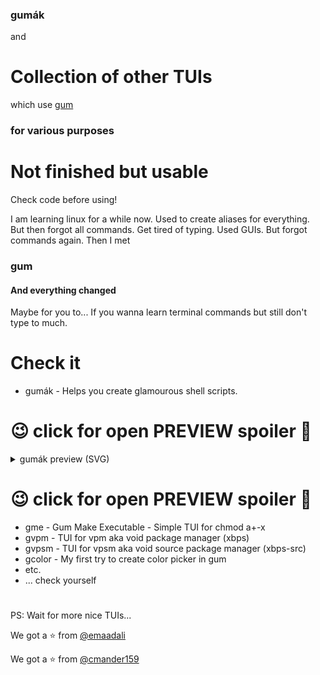 ### gumák
and
# Collection of other TUIs
which use [gum](https://github.com/charmbracelet/gum)
### for various purposes
# Not finished but usable
Check code before using!

I am learning linux for a while now.
Used to create aliases for everything. But then forgot all commands. Get tired of typing. Used GUIs. But forgot commands again. Then I met
### gum
#### And everything changed
Maybe for you to...
If you wanna learn terminal commands but still don't type to much.

# Check it
- gumák - Helps you create glamourous shell scripts.
# 😉 click for open PREVIEW spoiler 🔽
<p>
<details>
  <summary>gumák preview (SVG)</summary>

![gumák](DOCS/gumak.svg)
</details>
</p>

# 😉 click for open PREVIEW spoiler 🔼

- gme - Gum Make Executable - Simple TUI for chmod a+-x
- gvpm - TUI for vpm aka void package manager (xbps)
- gvpsm - TUI for vpsm aka void source package manager (xbps-src)
- gcolor - My first try to create color picker in gum
- etc.
- ... check yourself
#
PS: Wait for more nice TUIs...

We got a :star: from [@emaadali](https://github.com/emaadali)

We got a :star: from [@cmander159](https://github.com/cmander159)
